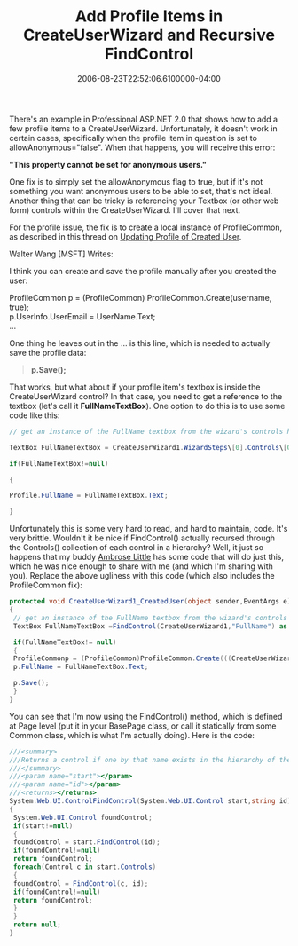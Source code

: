﻿---
title: Add Profile Items in CreateUserWizard and Recursive FindControl
date: "2006-08-23T22:52:06.6100000-04:00"
description: There's an example in Professional ASP.NET 2.0 that shows how to
featuredImage: img/add-profile-items-in-createuserwizard-and-recursive-findcontrol-featured.png
---

There's an example in Professional ASP.NET 2.0 that shows how to add a few profile items to a CreateUserWizard. Unfortunately, it doesn't work in certain cases, specifically when the profile item in question is set to allowAnonymous="false". When that happens, you will receive this error:

**"This property cannot be set for anonymous users."**

One fix is to simply set the allowAnonymous flag to true, but if it's not something you want anonymous users to be able to set, that's not ideal. Another thing that can be tricky is referencing your Textbox (or other web form) controls within the CreateUserWizard. I'll cover that next.

For the profile issue, the fix is to create a local instance of ProfileCommon, as described in this thread on [Updating Profile of Created User](http://aspalliance.com/groups/microsoft_public_dotnet_framework/ng-395881_Update_Profile_of_Created_User.aspx).

Walter Wang \[MSFT] Writes:

I think you can create and save the profile manually after you created the\
user:

ProfileCommon p = (ProfileCommon) ProfileCommon.Create(username, true);\
p.UserInfo.UserEmail = UserName.Text;\
…

One thing he leaves out in the … is this line, which is needed to actually save the profile data:

> **p.Save();**

That works, but what about if your profile item's textbox is inside the CreateUserWizard control? In that case, you need to get a reference to the textbox (let's call it **FullNameTextBox**). One option to do this is to use some code like this:

```csharp
// get an instance of the FullName textbox from the wizard's controls hierarchy.

TextBox FullNameTextBox = CreateUserWizard1.WizardSteps\[0].Controls\[0].Controls\[0].Controls\[0].Controls\[0].FindControl("FullName")asTextBox;

if(FullNameTextBox!=null)

{

Profile.FullName = FullNameTextBox.Text;

}
```

Unfortunately this is some very hard to read, and hard to maintain, code. It's very brittle. Wouldn't it be nice if FindControl() actually recursed through the Controls() collection of each control in a hierarchy? Well, it just so happens that my buddy [Ambrose Little](http://dotnettemplar.net/) has some code that will do just this, which he was nice enough to share with me (and which I'm sharing with you). Replace the above ugliness with this code (which also includes the ProfileCommon fix):

```csharp
protected void CreateUserWizard1_CreatedUser(object sender,EventArgs e)
{
 // get an instance of the FullName textbox from the wizard's controls hierarchy.
 TextBox FullNameTextBox =FindControl(CreateUserWizard1,"FullName") as TextBox;

 if(FullNameTextBox!= null)
 {
 ProfileCommonp = (ProfileCommon)ProfileCommon.Create(((CreateUserWizard)sender).UserName,true);
 p.FullName = FullNameTextBox.Text;

 p.Save();
 }
}
```

You can see that I'm now using the FindControl() method, which is defined at Page level (put it in your BasePage class, or call it statically from some Common class, which is what I'm actually doing). Here is the code:

```csharp
///<summary>
///Returns a control if one by that name exists in the hierarchy of the controls collection of the start control
///</summary>
///<param name="start"></param>
///<param name="id"></param>
///<returns></returns>
System.Web.UI.ControlFindControl(System.Web.UI.Control start,string id)
{
 System.Web.UI.Control foundControl;
 if(start!=null)
 {
 foundControl = start.FindControl(id);
 if(foundControl!=null)
 return foundControl;
 foreach(Control c in start.Controls)
 {
 foundControl = FindControl(c, id);
 if(foundControl!=null)
 return foundControl;
 }
 }
 return null;
}

